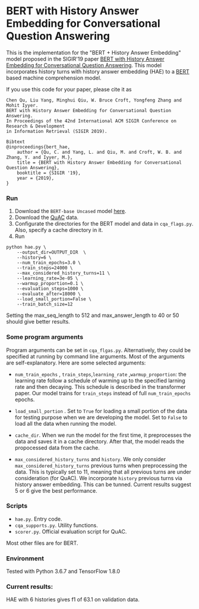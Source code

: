 # BERT with History Answer Embedding for Conversational Question Answering

This is the implementation for the "BERT + History Answer Embedding" model proposed in the SIGIR'19 paper [BERT with History Answer Embedding for Conversational Question Answering](https://arxiv.org/abs/1905.05412). This model incorporates history turns with history answer embedding (HAE) to a [BERT](https://github.com/google-research/bert) based machine comprehension model.  

If you use this code for your paper, please cite it as  
```
Chen Qu, Liu Yang, Minghui Qiu, W. Bruce Croft, Yongfeng Zhang and Mohit Iyyer.  
BERT with History Answer Embedding for Conversational Question Answering.  
In Proceedings of the 42nd International ACM SIGIR Conference on Research & Development  
in Information Retrieval (SIGIR 2019).

Bibtext
@inproceedings{bert_hae,
	author = {Qu, C. and Yang, L. and Qiu, M. and Croft, W. B. and Zhang, Y. and Iyyer, M.},
	title = {BERT with History Answer Embedding for Conversational Question Answering},
	booktitle = {SIGIR '19},
	year = {2019},
}
```

### Run

1. Download the `BERT-base Uncased` model [here](https://github.com/google-research/bert).
2. Download the [QuAC](http://quac.ai/) data.
3. Configurate the directories for the BERT model and data in `cqa_flags.py`. Also, specify a cache directory in it.
4. Run 

```
python hae.py \
    --output_dir=OUTPUT_DIR  \
    --history=6 \
    --num_train_epochs=3.0 \
    --train_steps=24000 \
    --max_considered_history_turns=11 \
    --learning_rate=3e-05 \
    --warmup_proportion=0.1 \
    --evaluation_steps=1000 \
    --evaluate_after=18000 \
    --load_small_portion=False \
    --train_batch_size=12
```
Setting the max_seq_length to 512 and max_answer_length to 40 or 50 should give better results.

### Some program arguments

Program arguments can be set in `cqa_flgas.py`. Alternatively, they could be specified at running by command line arguments. Most of the arguments are self-explanatory. Here are some selected arguments:

* `num_train_epochs` , `train_steps`,`learning_rate` ,`warmup_proportion`: the learning rate follow a schedule of warming up to the specified larning rate and then decaying. This schedule is described in the transformer paper. Our model trains for `train_steps` instead of full `num_train_epochs` epochs. 
* `load_small_portion` . Set to `True` for loading a small portion of the data for testing purpose when we are developing the model. Set to `False` to load all the data when running the model.
* `cache_dir`. When we run the model for the first time, it preprocesses the data and saves it in a cache directory. After that, the model reads the propocessed data from the cache.

* `max_considered_history_turns` and `history`. We only consider `max_considered_history_turns` previous turns when preprocessing the data. This is typically set to 11, meaning that all previous turns are under consideration (for QuAC). We incorporate `history` previous turns via history answer embedding. This can be tunned. Current results suggest 5 or 6 give the best performance.


### Scripts

* `hae.py`. Entry code.
* `cqa_supports.py`. Utility functions.
* `scorer.py`. Official evaluation script for QuAC.

Most other files are for BERT.


### Environment

Tested with Python 3.6.7 and TensorFlow 1.8.0

### Current results:
HAE with 6 histories gives f1 of 63.1 on validation data.
